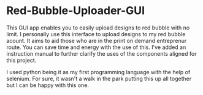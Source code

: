 # Red-Bubble-Uploader-GUI

This GUI app enables you to easily upload designs to red bubble with no limit. I personally use this interface to upload
designs to my red bubble acount. It aims to aid those who are in the print on demand entreprenur route. You can save time and energy
with the use of this. I've added an instruction manual to further clarify the uses of the components aligned for this project.

I used python being it as my first programming language with the help of selenium. For sure, it wasn't a walk in the park putting
this up all together but I can be happy with this one.
